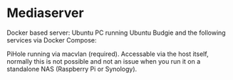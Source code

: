 # Mediaserver
Docker based server:
Ubuntu PC running Ubuntu Budgie and the following services via Docker Compose:

PiHole running via macvlan (required). Accessable via the host itself, normally this is not possible and not an issue when you run it on a standalone NAS (Raspberry Pi or Synology). 

